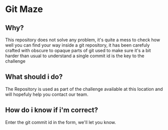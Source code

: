 # Git Maze

## Why?
This repository does not solve any problem, it's quite a mess to check how well you can find 
your way inside a git repository, it has been carefuly crafted with obscure to opaque parts 
of git used to make sure it's a bit harder than usual to understand a single commit id is 
the key to the challenge

## What should i do?
The Repository is used as part of the challenge available at this location and will hopefuly 
help you contact our team.

## How do i know if i'm correct?
Enter the git commit id in the form, we'll let you know.
